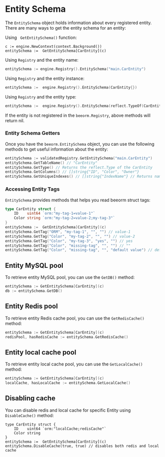 # Entity Schema

The `EntitySchema` object holds information about every registered entity. There are many ways to get the entity schema for an entity:

Using ` GetEntitySchema()` function:

```go{2}
c := engine.NewContext(context.Background())
entitySchema :=  GetEntitySchema[CarEntity](c)
```

Using `Registry` and the entity name:

```go
entitySchema := engine.Registry().EntitySchema("main.CarEntity")
```

Using `Registry` and the entity instance:

```go
entitySchema :=  engine.Registry().EntitySchema(CarEntity{})
```

Using `Registry` and the entity type:

```go
entitySchema :=  engine.Registry().EntitySchema(reflect.TypeOf(CarEntity{}))
```

If the entity is not registered in the `beeorm.Registry`, above methods will return nil.

### Entity Schema Getters

Once you have the `beeorm.EntitySchema` object, you can use the following methods to get useful information about the entity:

```go
entitySchema := validatedRegistry.GetEntitySchema("main.CarEntity")
entitySchema.GetTableName() // "CarEntity"
entitySchema.GetType() // Returns the reflect.Type of the CarEntity
entitySchema.GetColumns() // []string{"ID", "Color", "Owner"}
entitySchema.GetUniqueIndexes() // []string{"IndexName"} // Returns names of all Unique indexes
```

### Accessing Entity Tags

`EntitySchema` provides methods that helps you read beeorm struct tags:

```go
type CarEntity struct {
	ID    uint64 `orm:"my-tag-1=value-1"` 
	Color string `orm:"my-tag-2=value-2;my-tag-3"` 
}
entitySchema :=  GetEntitySchema[CarEntity](c)
entitySchema.GetTag("ORM", "my-tag-1", "", "") // value-1
entitySchema.GetTag("Color", "my-tag-2", "", "") // value-2
entitySchema.GetTag("Color", "my-tag-3", "yes", "") // yes
entitySchema.GetTag("Color", "missing-tag", "", "") // ""
entitySchema.GetTag("Color", "missing-tag", "", "default value") // default value
```

## Entity MySQL pool

To retrieve entity MySQL pool, you can use the `GetDB()` method:

```go
entitySchema := GetEntitySchema[CarEntity](c)
db := entitySchema.GetDB()
```

## Entity Redis pool

To retrieve entity Redis cache pool, you can use the `GetRedisCache()` method:

```go
entitySchema := GetEntitySchema[CarEntity](c)
redisPool, hasRedisCache := entitySchema.GetRedisCache()
```

## Entity local cache pool


To retrieve entity local cache pool, you can use the `GetLocalCache()` method:

```go
entitySchema := GetEntitySchema[CarEntity](c)
localCache, hasLocalCache := entitySchema.GetLocalCache()
```

## Disabling cache

You can disable redis and local cache for specific Entity using `DisableCache()` method:

```go{6}
type CarEntity struct {
	ID    uint64 `orm:"localCache;redisCache"` 
	Color string 
}
entitySchema :=  GetEntitySchema[CarEntity](c)
entitySchema.DisableCache(true, true) // disables both redis and local cache
```